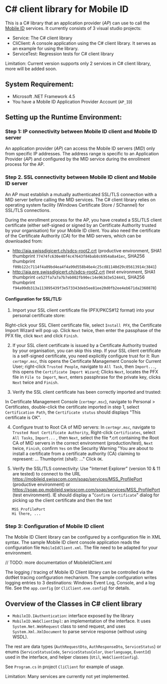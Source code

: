 # C# client library for Mobile ID 

This is a C# library that an application provider (*AP*) can use to call the [Mobile ID](https://www.swisscom.ch/mid) services.
It currently consists of 3 visual studio projects:

* Service:      The C# client library
* CliClient:    A console application using the C# client library. It serves as an example for using the library.
* ServiceTest:  Regression tests for C# client library

Limitation: Current version supports only 2 services in C# client library, more will be added soon.

## System Requirement:

* Microsoft .NET Framework 4.5
* You have a Mobile ID Application Provider Account (`AP_ID`)

## Setting up the Runtime Environment:

### Step 1: IP connectivity between Mobile ID client and Mobile ID server

An application provider (*AP*) can access the Mobile ID servers (*MID*) only from specific IP addresses.
The address range is specific to an Application Provider (*AP*) and configured by the MID service during the enrollment process for the AP.

### Step 2. SSL connectivity between Mobile ID client and Mobile ID server

An AP must establish a mutually authenticated SSL/TLS connection with a MID server before calling the MID services.
The C# client library relies on operating system facility (Windows Certificate Store / SChannel) for SSL/TLS connections.

During the enrollment process for the AP, you have created a SSL/TLS client certificate
(either self-signed or signed by an Certificate Authority trusted by your organisation) for your Mobile ID client.
You also need the certificate of the Certificate Authority (*CA*) for the MID servers, which can be downloaded from:

* http://aia.swissdigicert.ch/sdcs-root2.crt (productive environment, SHA1 thumbprint `77474fc630e40f4c47643f84bab8c6954a8a41ec`, SHA256 thumbprint `f09b122c7114f4a09bd4ea4f4a99d558b46e4c25cd81140d29c05613914c3841`)
* http://aia.pre.swissdigicert.ch/sdcs-root2.crt (test environment, SHA1 thumbprint `ce527fa7a7a7b7eb002fb90ec14e963d3e524441`, SHA256 thumbprint `f94a99db313a113895439f3e573343deb5ee81ee20d0fb2ee4eb671da2360878`)

#### Configuration for SSL/TLS:

1. Import your SSL client certificate file (PFX/PKCS#12 format) into your personal certificate store:

  Right-click your SSL Client certificate file, select `Install PFX`, the Certificate Import Wizard will pop up.
  Click `Next` twice, then enter the passphase of the PFX file, click `Next` and click `Finish`.

2. If your SSL client certificate is issued by a Certificate Authority trusted by your organisation, you
  can skip this step. If your SSL client certificate is a self-signed certificate, you need explicitly 
  configure trust for it:
  Run `certmgr.msc`, this opens the Certificate Management Console for Current User;
  right-click `Trusted People`, navigate to `All Task`, then `Import...`, this opens the `Certificate Import Wizard`;
  Clicks `Next`, locates the PFX file in `File to Import`, `Next`, enters passphrase for the private key, clicks `Next` twice and `Finish`.

3. Verify the SSL client certificate has been correctly imported and trusted:

  In Certificate Management Console (`certmgr.msc`), navigate to Personal > Certificates, double-click the certificate imported in step 1, 
  select `Certification Path`, the `Certificate stutus` should displays "This certificate is OK".

4. Configure trust to Root CA of MID servers:
   In `certmgr.msc`, navigate to `Trusted Root Certificate Authority`,
   Right-click `Certificates`, select `All Tasks`, `Import...` , then `Next`,
   select the file *.crt containing the Root CA of MID servers in the correct environment (production/test),
   `Next` twice, `Finish`, confirm `Yes` on the Security Warning "You are about to install a certificate from a certificate authority (CA) claiming to represent: ... Thumbprint (sha1): ..."
   Click `OK`.

5. Verify the SSL/TLS connectivity:
   Use "Internet Explorer" (version 10 & 11 are tested) to connect to the URL
   https://mobileid.swisscom.com/soap/services/MSS_ProfilePort (productive environment) or
   https://soap.pp.mobileid.swisscom.com/soap/services/MSS_ProfilePort (test environment).
   IE should display a "`Confirm Certificate`" dialog for picking up the client certificate and then the text

`````
   MSS_ProfilePort
   Hi there, ...
`````

### Step 3: Configuration of Mobile ID client

The Mobile ID Client library can be configured by a configuration file in XML syntax.
The sample Mobile ID client console application reads the configuration file `MobileIdClient.xml`.
The file need to be adapted for your environment.

// TODO: more documentation of MobileIdClient.xml

The logging / tracing of Mobile ID Client library can be controlled via the dotNet tracing
configuration mechanism. The sample configuration writes logging entries to 3 destinations:
Windows Event Log, Console, and a log file.
See the `app.config` (or `CliClient.exe.config`) for details.


## Overview of the Classes in C# client library

* `MobileID.IAuthentication`:	interface exposed by the library
* `MobileID.WebClientImpl`:	an implementation of the interface. 
                                It uses `System.Net.WebRequest` class to send request, and uses 
                                `System.Xml.XmlDocument` to parse service response (without using WSDL).

The rest are data types (`AuthRequestDto`, `AuthResponseDto`, `ServiceStatus`)
or enums (`ServiceStatusCode`, `ServiceStatusColor`, `Userlanguage`, `EventId`) used in the interface,
and helper classes (`Util`, `WebClientConfig`).

See `Program.cs` in project `CliClient` for example of usage.

Limitation: Many services are currently not yet implemented.

